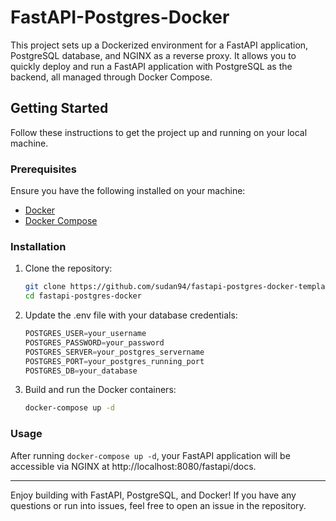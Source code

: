 # FastAPI-Postgres-Docker

This project sets up a Dockerized environment for a FastAPI application, PostgreSQL database, and NGINX as a reverse proxy. It allows you to quickly deploy and run a FastAPI application with PostgreSQL as the backend, all managed through Docker Compose.

## Getting Started

Follow these instructions to get the project up and running on your local machine.

### Prerequisites

Ensure you have the following installed on your machine:

- [Docker](https://docs.docker.com/get-docker/)
- [Docker Compose](https://docs.docker.com/compose/install/)

### Installation

1. Clone the repository:

   ```bash
   git clone https://github.com/sudan94/fastapi-postgres-docker-template.git
   cd fastapi-postgres-docker
    ```
2. Update the .env file with your database credentials:
    ```js
    POSTGRES_USER=your_username
    POSTGRES_PASSWORD=your_password
    POSTGRES_SERVER=your_postgres_servername
    POSTGRES_PORT=your_postgres_running_port
    POSTGRES_DB=your_database
    ```
3. Build and run the Docker containers:

    ```bash
    docker-compose up -d
    ```

### Usage
After running ```docker-compose up -d```, your FastAPI application will be accessible via NGINX at http://localhost:8080/fastapi/docs.

---
Enjoy building with FastAPI, PostgreSQL, and Docker! If you have any questions or run into issues, feel free to open an issue in the repository.

